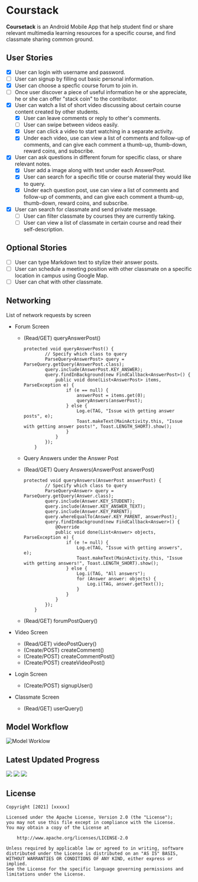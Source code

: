 # Courstack
**Coursetack** is an Android Mobile App that help student find or share relevant multimedia learning resources for a specific course, and find classmate sharing common ground.

## User Stories
- [X] User can login with username and password.
- [ ] User can signup by filling out basic personal information. 
- [x] User can choose a specfic course forum to join in.
- [ ] Once user discover a piece of useful information he or she appreciate, he or she can offer "stack coin" to the contributor.
- [X] User can watch a list of short video discussing about certain course content created by other students.
    - [X] User can leave comments or reply to other's comments.
    - [ ] User can swipe between videos easily.
    - [x] User can click a video to start watching in a separate activity.
    - [x] Under each video, use can view a list of comments and follow-up of comments, and can give each comment a thumb-up, thumb-down, reward coins, and subscribe.
- [X] User can ask questions in different forum for specific class, or share relevant notes.
    - [x] User add a image along with text under each AnswerPost.
    - [x] User can search for a specific title or course material they would like to query.
    - [x] Under each question post, use can view a list of comments and follow-up of comments, and can give each comment a thumb-up, thumb-down, reward coins, and subscribe.
- [x] User can search for classmate and send private message.
    - [ ] User can filter classmate by courses they are currently taking.
    - [ ] User can view a list of classmate in certain course and read their self-description.

## Optional Stories
- [ ] User can type Markdown text to stylize their answer posts.
- [ ] User can schedule a meeting position with other classmate on a specific location in campus using Google Map.
- [ ] User can chat with other classmate.

## Networking

List of network requests by screen

* Forum Screen

  * (Read/GET) queryAnswerPost()

    ```
    protected void queryAnswerPost() {
            // Specify which class to query
            ParseQuery<AnswerPost> query = ParseQuery.getQuery(AnswerPost.class);
            query.include(AnswerPost.KEY_ANSWER);
            query.findInBackground(new FindCallback<AnswerPost>() {
                public void done(List<AnswerPost> items, ParseException e) {
                    if (e == null) {
                        answerPost = items.get(0);
                        queryAnswers(answerPost);
                    } else {
                        Log.e(TAG, "Issue with getting answer posts", e);
                        Toast.makeText(MainActivity.this, "Issue with getting answer posts!", Toast.LENGTH_SHORT).show();
                    }
                }
            });
        }
    ```

  * Query Answers under the Answer Post

  * (Read/GET) Query Answers(AnswerPost answerPost)

    ```
    protected void queryAnswers(AnswerPost answerPost) {
            // Specify which class to query
            ParseQuery<Answer> query = ParseQuery.getQuery(Answer.class);
            query.include(Answer.KEY_STUDENT);
            query.include(Answer.KEY_ANSWER_TEXT);
            query.include(Answer.KEY_PARENT);
            query.whereEqualTo(Answer.KEY_PARENT, answerPost);
            query.findInBackground(new FindCallback<Answer>() {
                @Override
                public void done(List<Answer> objects, ParseException e) {
                    if (e != null) {
                        Log.e(TAG, "Issue with getting answers", e);
                        Toast.makeText(MainActivity.this, "Issue with getting answers!", Toast.LENGTH_SHORT).show();
                    } else {
                        Log.i(TAG, "All answers");
                        for (Answer answer: objects) {
                            Log.i(TAG, answer.getText());
                        }
                    }
                }
            });
        }
    ```

  * (Read/GET) forumPostQuery()
 
* Video Screen
  * (Read/GET) videoPostQuery()
  * (Create/POST) createComment()
  * (Create/POST) createCommentPost()
  * (Create/POST) createVideoPost()
  
* Login Screen
  * (Create/POST) signupUser()
 
* Classmate Screen
  * (Read/GET) userQuery()

## Model Workflow
<img src='Model Workflow.png' title='Model Worklow' width='' alt='Model Worklow' />

## Latest Updated Progress
<img src="https://github.com/Toubat/Courstack/blob/master/gif/login.gif" />
<img src="https://github.com/Toubat/Courstack/blob/master/gif/video.gif" />
<img src="https://github.com/Toubat/Courstack/blob/master/gif/forum.gif" />

## License

    Copyright [2021] [xxxxx]

    Licensed under the Apache License, Version 2.0 (the "License");
    you may not use this file except in compliance with the License.
    You may obtain a copy of the License at

        http://www.apache.org/licenses/LICENSE-2.0

    Unless required by applicable law or agreed to in writing, software
    distributed under the License is distributed on an "AS IS" BASIS,
    WITHOUT WARRANTIES OR CONDITIONS OF ANY KIND, either express or implied.
    See the License for the specific language governing permissions and
    limitations under the License.
